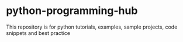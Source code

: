 # python-programming-hub
This repository is for python tutorials, examples, sample projects, code snippets and best practice
